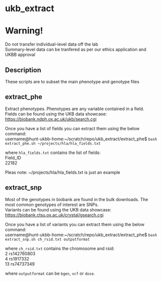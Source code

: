 # ukb_extract

# Warning!
Do not transfer individual-level data off the lab    
Summary-level data can be tranfered as per our ethics application and UKBB approval   

## Description
These scripts are to subset the main phenotype and genotype files    

## extract_phe
Extract phenotypes. Phenotypes are any variable contained in a field.    
Fields can be found using the UKB data showcase:     
https://biobank.ndph.ox.ac.uk/ukb/search.cgi     

Once you have a list of fields you can extract them using the below command:    
username@hunt-ukbb-home:~/scratch/repo/ukb_extract/extract_phe$ `bash extract_phe.sh ~/projects/hla/hla_fields.txt`

where `hla_fields.txt` contains the list of fields:    
Field_ID     
22182    

Pleas note: ~/projects/hla/hla_fields.txt is just an example

## extract_snp
Most of the genotypes in biobank are found in the bulk downloads. The most common genotypes of interest are SNPs.    
Variants can be found using the UKB data showcase:     
https://biobank.ctsu.ox.ac.uk/crystal/gsearch.cgi
  
Once you have a list of variants you can extract them using the below command:     
username@hunt-ukbb-home:~/scratch/repo/ukb_extract/extract_phe$ `bash extract_snp.sh ch_rsid.txt outputformat`

where `ch_rsid.txt` contains the chromosome and rsid:     
2 rs142760803       
4 rs1917332       
13 rs74737349      

where `outputformat` can be `bgen`, `vcf` or `dose`.
